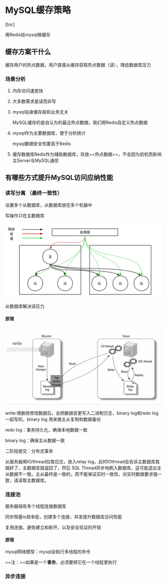  

# MySQL缓存策略

[toc]

用Redis给mysql做缓存

## 缓存方案干什么

缓存用户的热点数据，用户直接从缓存获取热点数据（读），降低数据库压力

### 场景分析

1. 内存访问速度快

2. 大多数需求是读而非写

3. mysql自身缓存层和业务无关

   MySQL缓存的是自认为的最近热点数据，我们用Redis自定义热点数据

4. mysql作为主要数据库，便于分析统计

   mysql数据安全性要高于Redis

5. 缓存数据库Redis作为辅助数据库，存放==热点数据==，不会因为宕机而影响主Server与MySQL通信

## 有哪些方式提升MySQL访问应纳性能

### 读写分离 （最终一致性）

设置多个从数据库，从数据库放在多个机器中

写操作只在主数据库

![image-20230317155814013](https://raw.githubusercontent.com/Limpol-Rao/image_host/main/img/202303171559434.png)

从数据库解决读压力

#### 原理

![image-20230317160108717](https://raw.githubusercontent.com/Limpol-Rao/image_host/main/img/202303171601829.png)

write:增删改修改数据后，会把数据变更写入二进制日志，binary log和redo log 一起写的，binary log 用来做主从复制和数据备份

redo log：事务持久化，确保本地数据一致

binary log：确保主从数据一致

二阶段提交：分布式事务

从服务器用IO/thread拉取日志，放入relay log，此时IOthread会告诉主数据库我搞好了，主数据库就返回了，然后 SQL Thread异步地刷入数据库，这可能造出主从数据不一致。主从最终是一致的，而不能保证实时一致性，对实时数据要求强一致，请读取主数据库。

### 连接池

服务器端有多个线程连接数据库

同步阻塞io效率低，创建多个连接，并发提升数据库访问性能

复用连接。避免建立和断开，以及安全验证的开销

#### 原理

mysql网络模型：mysql会执行多线程的命令

==注：==如果是一个**事务**，必须要把它在一个线程里执行

### 异步连接
